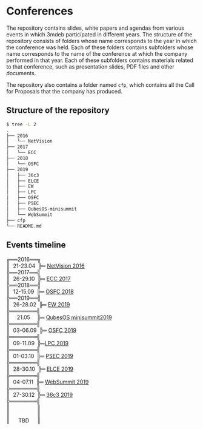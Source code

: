 # Conferences

The repository contains slides, white papers and agendas from various events in
which 3mdeb participated in different years. The structure of the repository
consists of folders whose name corresponds to the year in which the conference
was held. Each of these folders contains subfolders whose name corresponds to
the name of the conference at which the company performed in that year. Each of
these subfolders contains materials related to that conference, such as
presentation slides, PDF files and other documents.

The repository also contains a folder named `cfp`, which contains all the Call
for Proposals that the company has produced.

## Structure of the repository

```bash
$ tree -L 2
.
├── 2016
│   └── NetVision
├── 2017
│   └── ECC
├── 2018
│   └── OSFC
├── 2019
│   ├── 36c3
│   ├── ELCE
│   ├── EW
│   ├── LPC
│   ├── OSFC
│   ├── PSEC
│   ├── QubesOS-minisummit
│   └── WebSummit
├── cfp
└── README.md
```

## Events timeline

╔══2016══╗<br>
║ &nbsp;21-23.04&ensp;╠═ [NetVision 2016](2016/NetVision)<br>
╠══2017══╣<br>
║ &nbsp;26-29.10&ensp;╠═ [ECC 2017](2017/ECC)<br>
╠══2018══╣<br>
║ &nbsp;12-15.09&ensp;╠═ [OSFC 2018](2018/OSFC)<br>
╠══2019══╣<br>
║ &nbsp;26-28.02&ensp;╠═ [EW 2019](2019/EW)<br>
╠═══════╣<br>
║ &ensp;&ensp;21.05 &ensp;&ensp;╠═ [QubesOS minisummit2019](2019/QubesOS-minisummit)<br>
╠═══════╣<br>
║ &nbsp;03-06.09&ensp;╠═ [OSFC 2019](2019/OSFC)<br>
╠═══════╣<br>
║ &nbsp;09-11.09&ensp;╠═[LPC 2019](2019/LPC)<br>
╠═══════╣<br>
║ &nbsp;01-03.10&ensp;╠═ [PSEC 2019](2019/PSEC)<br>
╠═══════╣<br>
║ &nbsp;28-30.10&ensp;╠═ [ELCE 2019](2019/ELCE)<br>
╠═══════╣<br>
║ &nbsp;04-07.11&ensp;╠═ [WebSummit 2019](2019/WebSummit)<br>
╠═══════╣<br>
║ &nbsp;27-30.12&ensp;╠═ [36c3 2019](2019/36c3)<br>
╠═══════╣<br>
║ &ensp;&ensp;&ensp;&ensp;&ensp;&ensp;&ensp;&ensp;&ensp; ║<br>
║ &ensp;&ensp;&ensp;&ensp;&ensp;&ensp;&ensp;&ensp;&ensp; ║<br>
║ &nbsp;&ensp;&ensp;TBD&ensp;&ensp;&ensp;║<br>

